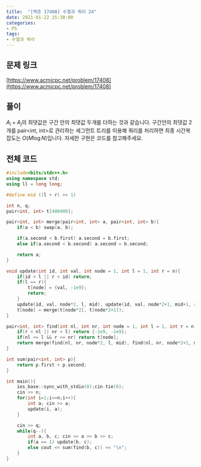 ```yaml
---
title:  "[백준 17408] 수열과 쿼리 24"
date: 2021-01-22 15:30:00
categories: 
- PS
tags:
- 수열과 쿼리
---
```


## 문제 링크
[https://www.acmicpc.net/problem/17408](https://www.acmicpc.net/problem/17408)

## 풀이

$A_i + A_j$의 최댓값은 구간 안의 최댓값 두개를 더하는 것과 같습니다. 구간안의 최댓값 2개를 pair<int, int>로 관리하는 세그먼트 트리를 이용해 쿼리를 처리하면 최종 시간복잡도는 $O(M \log N)$입니다. 자세한 구현은 코드를 참고해주세요.



## 전체 코드

```cpp
#include<bits/stdc++.h>
using namespace std;
using ll = long long;

#define mid ((l + r) >> 1)

int n, q;
pair<int, int> t[400400];

pair<int, int> merge(pair<int, int> a, pair<int, int> b){
    if(a < b) swap(a, b);

    if(a.second < b.first) a.second = b.first;
    else if(a.second < b.second) a.second = b.second;

    return a;
}

void update(int id, int val, int node = 1, int l = 1, int r = n){
    if(id < l || r < id) return;
    if(l == r){
        t[node] = {val, -1e9};
        return;
    }
    update(id, val, node*2, l, mid), update(id, val, node*2+1, mid+1, r);
    t[node] = merge(t[node*2], t[node*2+1]);
}

pair<int, int> find(int nl, int nr, int node = 1, int l = 1, int r = n){
    if(r < nl || nr < l) return {-1e9, -1e9};
    if(nl <= l && r <= nr) return t[node];
    return merge(find(nl, nr, node*2, l, mid), find(nl, nr, node*2+1, mid+1, r));
}

int sum(pair<int, int> p){
    return p.first + p.second;
}

int main(){
    ios_base::sync_with_stdio(0);cin.tie(0);
    cin >> n;
    for(int i=1;i<=n;i++){
        int a; cin >> a;
        update(i, a);
    }

    cin >> q;
    while(q--){
        int a, b, c; cin >> a >> b >> c;
        if(a == 1) update(b, c);
        else cout << sum(find(b, c)) << "\n";
    }
}
```
